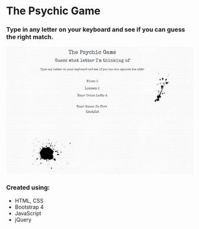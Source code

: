 # The Psychic Game

### Type in any letter on your keyboard and see if you can guess the right match.

![png of game in action](/assets/images/pyschic_game_ex.PNG)

### Created using:
* HTML, CSS
* Bootstrap 4
* JavaScript
* jQuery